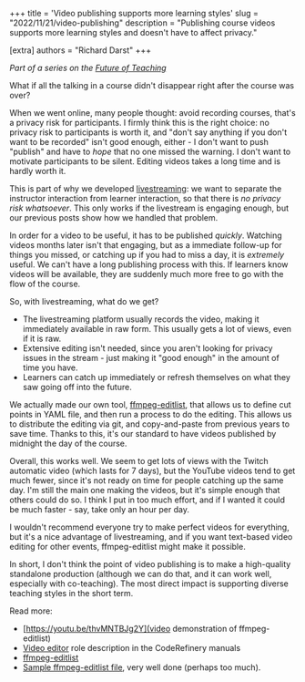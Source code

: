 +++
title = 'Video publishing supports more learning styles'
slug = "2022/11/21/video-publishing"
description = "Publishing course videos supports more learning styles and doesn't have to affect privacy."

[extra]
authors = "Richard Darst"
+++

*Part of a series on the [Future of
Teaching](@/blog/2022-10-17-future-of-teaching.md)*

What if all the talking in a course didn't disappear right after the
course was over?

When we went online, many people thought: avoid recording courses,
that's a privacy risk for participants.  I firmly think this is the
right choice: no privacy risk to participants is worth it, and "don't
say anything if you don't want to be recorded" isn't good enough,
either - I don't want to push "publish" and have to *hope* that no one
missed the warning.  I don't want to motivate participants to be
silent.  Editing videos takes a long time and is hardly worth it.

This is part of why we developed [livestreaming](@/blog/2022-11-14-livestreaming-courses.md): we want to
separate the instructor interaction from learner interaction, so that
there is *no privacy risk whatsoever*.  This only works if the
livestream is engaging enough, but our previous posts show how we
handled that problem.

In order for a video to be useful, it has to be published *quickly*.
Watching videos months later isn't that engaging, but as a immediate
follow-up for things you missed, or catching up if you had to miss a
day, it is *extremely* useful.  We can't have a long publishing
process with this.  If learners know videos will be available, they
are suddenly much more free to go with the flow of the course.

So, with livestreaming, what do we get?
* The livestreaming platform usually records the video, making it
  immediately available in raw form.  This usually gets a lot of
  views, even if it is raw.
* Extensive editing isn't needed, since you aren't looking for
  privacy issues in the stream - just making it "good enough" in the
  amount of time you have.
* Learners can catch up immediately or refresh themselves on what they
  saw going off into the future.

We actually made our own tool,
[ffmpeg-editlist](https://github.com/coderefinery/ffmpeg-editlist),
that allows us to define cut points in YAML file, and then run a
process to do the editing.  This allows us to distribute the editing
via git, and copy-and-paste from previous years to save time.  Thanks
to this, it's our standard to have videos published by midnight the
day of the course.

Overall, this works well.  We seem to get lots of views with the
Twitch automatic video (which lasts for 7 days), but the YouTube
videos tend to get much fewer, since it's not ready on time for people
catching up the same day.  I'm still the main one making the videos,
but it's simple enough that others could do so.  I think I put in too
much effort, and if I wanted it could be much faster - say, take only
an hour per day.

I wouldn't recommend everyone try to make perfect videos for
everything, but it's a nice advantage of livestreaming, and if you
want text-based video editing for other events, ffmpeg-editlist might
make it possible.


In short, I don't think the point of video publishing is to make a
high-quality standalone production (although we can do that, and it
can work well, especially with co-teaching).  The most direct impact
is supporting diverse teaching styles in the short term.

Read more:
* [https://youtu.be/thvMNTBJg2Y](video demonstration of ffmpeg-editlist)
* [Video editor](https://coderefinery.github.io/manuals/video-editor/)
  role description in the CodeRefinery manuals
* [ffmpeg-editlist](https://github.com/coderefinery/ffmpeg-editlist)
* [Sample ffmpeg-editlist
  file](https://github.com/AaltoSciComp/video-editlists-asc/blob/master/kickstart-2022-summer.yaml),
  very well done (perhaps too much).
